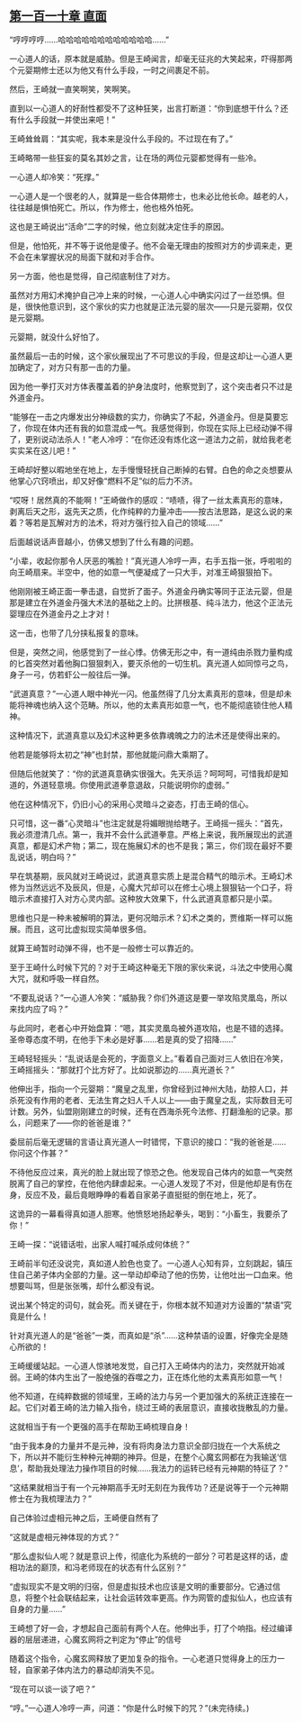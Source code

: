 ## [第一百一十章 直面](https://www.xxbiquge.com/11_11207/9087581.html)


  “哼哼哼哼……哈哈哈哈哈哈哈哈哈哈哈哈……”

  一心道人的话，原本就是威胁。但是王崎闻言，却毫无征兆的大笑起来，吓得那两个元婴期修士还以为他又有什么手段，一时之间裹足不前。

  然后，王崎就一直笑啊笑，笑啊笑。

  直到以一心道人的好耐性都受不了这种狂笑，出言打断道：“你到底想干什么？还有什么手段就一并使出来吧！”

  王崎耸耸肩：“其实呢，我本来是没什么手段的。不过现在有了。”

  王崎略带一些狂妄的莫名其妙之言，让在场的两位元婴都觉得有一些冷。

  一心道人却冷笑：“死撑。”

  一心道人是一个很老的人，就算是一些合体期修士，也未必比他长命。越老的人，往往越是惧怕死亡。所以，作为修士，他也格外怕死。

  这也是王崎说出“活命”二字的时候，他立刻就决定住手的原因。

  但是，他怕死，并不等于说他是傻子。他不会毫无理由的按照对方的步调来走，更不会在未掌握状况的局面下就和对手合作。

  另一方面，他也是觉得，自己彻底制住了对方。

  虽然对方用幻术掩护自己冲上来的时候，一心道人心中确实闪过了一丝恐惧。但是，很快他意识到，这个家伙的实力也就是正法元婴的层次——只是元婴期，仅仅是元婴期。

  元婴期，就没什么好怕了。

  虽然最后一击的时候，这个家伙展现出了不可思议的手段，但是这却让一心道人更加确定了，对方只有那一击的力量。

  因为他一拳打灭对方体表覆盖着的护身法度时，他察觉到了，这个突击者只不过是外道金丹。

  “能够在一击之内爆发出分神级数的实力，你确实了不起，外道金丹。但是莫要忘了，你现在体内还有我的如意混成一气。我感觉得到，你现在实际上已经动弹不得了，更别说动法杀人！”老人冷哼：“在你还没有炼化这一道法力之前，就给我老老实实呆在这儿吧！”

  王崎却好整以暇地坐在地上，左手慢慢轻抚自己断掉的右臂。白色的命之炎想要从他掌心穴窍喷出，却又好像“燃料不足”似的后力不济。

  “哎呀！居然真的不能啊！”王崎做作的感叹：“啧啧，得了一丝太素真形的意味，剥离后天之形，返先天之质，化作纯粹的力量冲击——按古法思路，是这么说的来着？等若是瓦解对方的法术，将对方强行拉入自己的领域……”

  后面越说话声音越小，仿佛又想到了什么有趣的问题。

  “小辈，收起你那令人厌恶的嘴脸！”真光道人冷哼一声，右手五指一张，呼啦啦的向王崎扇来。半空中，他的如意一气便凝成了一只大手，对准王崎狠狠拍下。

  他刚刚被王崎正面一拳击退，自觉折了面子。外道金丹确实等同于正法元婴，但是那是建立在外道金丹强大术法的基础之上的。比拼根基、纯斗法力，他这个正法元婴理应在外道金丹之上才对！

  这一击，也带了几分挟私报复的意味。

  但是，突然之间，他感觉到了一丝心悸。仿佛无形之中，有一道纯由杀戮力量构成的匕首突然对着他胸口狠狠刺入，要灭杀他的一切生机。真光道人如同惊弓之鸟，身子一弓，仿若虾公一般往后一弹。

  “武道真意？”一心道人眼中神光一闪。他虽然得了几分太素真形的意味，但是却未能将神魂也纳入这个范畴。所以，他的太素真形如意一气，也不能彻底锁住他人精神。

  这种情况下，武道真意以及幻术这种更多依靠魂魄之力的法术还是使得出来的。

  他若是能够将太初之“神”也封禁，那他就能问鼎大乘期了。

  但随后他就笑了：“你的武道真意确实很强大。先天杀运？呵呵呵，可惜我却是知道的，外道轻意境。你使用武道拳意退敌，只能说明你的虚弱。”

  他在这种情况下，仍旧小心的采用心灵暗斗之姿态，打击王崎的信心。

  只可惜，这一番“心灵暗斗”也注定就是将媚眼抛给瞎子。王崎摇一摇头：“首先，我必须澄清几点。第一，我并不会什么武道拳意。严格上来说，我所展现出的武道真意，都是幻术产物；第二，现在施展幻术的也不是我；第三，你们现在最好不要乱说话，明白吗？”

  早在筑基期，辰风就对王崎说过，武道真意实质上是混合精气的暗示术。王崎幻术修为当然远远不及辰风，但是，心魔大咒却可以在修士心境上狠狠钻一个口子，将暗示术直接打入对方心灵内部。这种放大效果下，什么武道真意都只是小菜。

  思维也只是一种未被解明的算法，更何况暗示术？幻术之类的，贾维斯一样可以施展。而且，这可比虚拟现实简单很多倍。

  就算王崎暂时动弹不得，也不是一般修士可以靠近的。

  至于王崎什么时候下咒的？对于王崎这种毫无下限的家伙来说，斗法之中使用心魔大咒，就和呼吸一样自然。

  “不要乱说话？”一心道人冷笑：“威胁我？你们外道这是要一举攻陷灵凰岛，所以来找内应了吗？”

  与此同时，老者心中开始盘算：“嗯，其实灵凰岛被外道攻陷，也是不错的选择。圣帝尊态度不明，在他手下未必是好事……若是真的受了招降……”

  王崎轻轻摇头：“乱说话是会死的，字面意义上。”看着自己面对三人依旧在冷笑，王崎摇摇头：“那就打个比方好了。比如说那边的……真光道长？”

  他伸出手，指向一个元婴期：“魔皇之乱里，你曾经到过神州大陆，劫掠人口，并杀死没有作用的老者、无法生育之妇人千人以上——由于魔皇之乱，实际数目无可计数。另外，仙盟刚刚建立的时候，还有在西海杀死今法修、打翻渔船的记录。那么，问题来了——你的爸爸是谁？”

  委屈前后毫无逻辑的言语让真光道人一时错愕，下意识的接口：“我的爸爸是……你问这个作甚？”

  不待他反应过来，真光的脸上就出现了惊恐之色。他发现自己体内的如意一气突然脱离了自己的掌控，在他他内肆虐起来。一心道人发现了不对，但是他却是有伤在身，反应不及，最后竟眼睁睁的看着自家弟子直挺挺的倒在地上，死了。

  这诡异的一幕看得真如道人胆寒。他愤怒地扬起拳头，喝到：“小畜生，我要杀了你！”

  王崎一探：“说错话啦，出家人喊打喊杀成何体统？”

  王崎前半句还没说完，真如道人脸色也变了。一心道人心知有异，立刻跳起，镇压住自己弟子体内全部的力量。这一举动却牵动了他的伤势，让他吐出一口血来。他想要叫骂，但是张张嘴，却什么都没有说。

  说出某个特定的词句，就会死。而关键在于，你根本就不知道对方设置的“禁语”究竟是什么！

  针对真光道人的是“爸爸”一类，而真如是“杀”……这种禁语的设置，好像完全是随心所欲的！

  王崎缓缓站起。一心道人惊骇地发觉，自己打入王崎体内的法力，突然就开始减弱。王崎的体内生出了一股绝强的吞噬之力，正在炼化他的太素真形如意一气！

  他不知道，在纯粹数据的领域里，王崎的法力与另一个更加强大的系统正连接在一起。它们对着王崎的法力输入指令，绕过王崎的表层意识，直接收拢散乱的力量。

  这就相当于有一个更强的高手在帮助王崎梳理自身！

  “由于我本身的力量并不是元神，没有将肉身法力意识全部归拢在一个大系统之下，所以并不能衍生种种元神期的神异。但是，在整个心魔玄网都在为我输送‘信息’，帮助我处理法力操作项目的时候……我法力的运转已经有元神期的特征了？”

  “这结果就相当于有一个元神期高手无时无刻在为我传功？还是说等于一个元神期修士在为我梳理法力？”

  自己体验过虚相元神之后，王崎便自然有了

  “这就是虚相元神体现的方式？”

  “那么虚拟仙人呢？就是意识上传，彻底化为系统的一部分？可若是这样的话，虚相功法的巅顶，和冯老师现在的状态有什么区别？”

  “虚拟现实不是文明的归宿，但是虚拟技术也应该是文明的重要部分。它通过信息，将整个社会联结起来，让社会运转效率更高。作为网管的虚拟仙人，也应该有自身的力量……”

  王崎想了好一会，才想起自己面前有两个人在。他伸出手，打了个响指。经过编译器的层层递进，心魔玄网将之判定为“停止”的信号

  随着这个指令，心魔玄网释放了更加复杂的指令。一心老道只觉得身上的压力一轻，自家弟子体内法力的暴动却消失不见。

  “现在可以谈一谈了吧？”

  “哼。”一心道人冷哼一声，问道：“你是什么时候下的咒？”(未完待续。)
